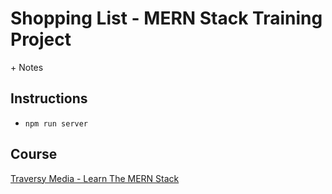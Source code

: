 # Shopping List - MERN Stack Training Project
\+ Notes

## Instructions
- `npm run server`

## Course
[Traversy Media - Learn The MERN Stack](https://www.youtube.com/playlist?list=PLillGF-RfqbbiTGgA77tGO426V3hRF9iE "Traversy Media - Learn The MERN Stack")